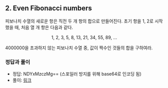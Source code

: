 ## 2. Even Fibonacci numbers

피보나치 수열의 새로운 항은 직전 두 개 항의 합으로 만들어진다. 초기 항을 1, 2로 시작했을 때, 처음 열 개 항은 다음과 같다.

<p align="center">
  1, 2, 3, 5, 8, 13, 21, 34, 55, 89, ...
</p>

4000000을 초과하지 않는 피보나치 수열 중, 값이 짝수인 것들의 합을 구하여라.

### 정답과 풀이

* 정답: NDYxMzczMg== (스포일러 방지를 위해 base64로 인코딩 됨)
* 풀이: [링크](./explanation.md)
